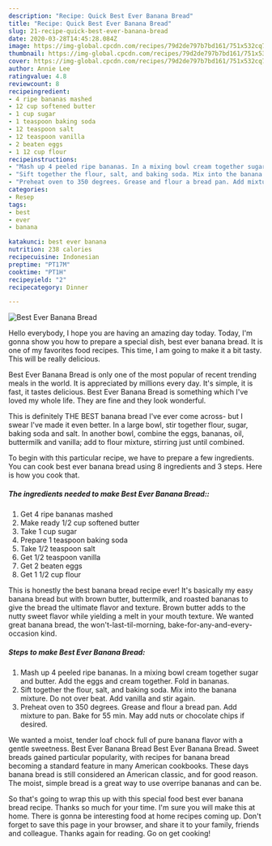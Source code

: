 ```yaml
---
description: "Recipe: Quick Best Ever Banana Bread"
title: "Recipe: Quick Best Ever Banana Bread"
slug: 21-recipe-quick-best-ever-banana-bread
date: 2020-03-28T14:45:28.084Z
image: https://img-global.cpcdn.com/recipes/79d2de797b7bd161/751x532cq70/best-ever-banana-bread-recipe-main-photo.jpg
thumbnail: https://img-global.cpcdn.com/recipes/79d2de797b7bd161/751x532cq70/best-ever-banana-bread-recipe-main-photo.jpg
cover: https://img-global.cpcdn.com/recipes/79d2de797b7bd161/751x532cq70/best-ever-banana-bread-recipe-main-photo.jpg
author: Annie Lee
ratingvalue: 4.8
reviewcount: 8
recipeingredient:
- 4 ripe bananas mashed
- 12 cup softened butter
- 1 cup sugar
- 1 teaspoon baking soda
- 12 teaspoon salt
- 12 teaspoon vanilla
- 2 beaten eggs
- 1 12 cup flour
recipeinstructions:
- "Mash up 4 peeled ripe bananas. In a mixing bowl cream together sugar and butter. Add the eggs and cream together. Fold in bananas."
- "Sift together the flour, salt, and baking soda. Mix into the banana mixture. Do not over beat. Add vanilla and stir again."
- "Preheat oven to 350 degrees. Grease and flour a bread pan. Add mixture to pan. Bake for 55 min. May add nuts or chocolate chips if desired."
categories:
- Resep
tags:
- best
- ever
- banana

katakunci: best ever banana
nutrition: 238 calories
recipecuisine: Indonesian
preptime: "PT17M"
cooktime: "PT1H"
recipeyield: "2"
recipecategory: Dinner

---
```



![Best Ever Banana Bread](https://img-global.cpcdn.com/recipes/79d2de797b7bd161/751x532cq70/best-ever-banana-bread-recipe-main-photo.jpg)

Hello everybody, I hope you are having an amazing day today. Today, I'm gonna show you how to prepare a special dish, best ever banana bread. It is one of my favorites food recipes. This time, I am going to make it a bit tasty. This will be really delicious.

Best Ever Banana Bread is only one of the most popular of recent trending meals in the world. It is appreciated by millions every day. It's simple, it is fast, it tastes delicious. Best Ever Banana Bread is something which I've loved my whole life. They are fine and they look wonderful.

This is definitely THE BEST banana bread I&#39;ve ever come across- but I swear I&#39;ve made it even better. In a large bowl, stir together flour, sugar, baking soda and salt. In another bowl, combine the eggs, bananas, oil, buttermilk and vanilla; add to flour mixture, stirring just until combined.


To begin with this particular recipe, we have to prepare a few ingredients. You can cook best ever banana bread using 8 ingredients and 3 steps. Here is how you cook that.

##### The ingredients needed to make Best Ever Banana Bread::

1. Get 4 ripe bananas mashed
1. Make ready 1/2 cup softened butter
1. Take 1 cup sugar
1. Prepare 1 teaspoon baking soda
1. Take 1/2 teaspoon salt
1. Get 1/2 teaspoon vanilla
1. Get 2 beaten eggs
1. Get 1 1/2 cup flour


This is honestly the best banana bread recipe ever! It&#39;s basically my easy banana bread but with brown butter, buttermilk, and roasted bananas to give the bread the ultimate flavor and texture. Brown butter adds to the nutty sweet flavor while yielding a melt in your mouth texture. We wanted great banana bread, the won&#39;t-last-til-morning, bake-for-any-and-every-occasion kind. 

##### Steps to make Best Ever Banana Bread:

1. Mash up 4 peeled ripe bananas. In a mixing bowl cream together sugar and butter. Add the eggs and cream together. Fold in bananas.
1. Sift together the flour, salt, and baking soda. Mix into the banana mixture. Do not over beat. Add vanilla and stir again.
1. Preheat oven to 350 degrees. Grease and flour a bread pan. Add mixture to pan. Bake for 55 min. May add nuts or chocolate chips if desired.


We wanted a moist, tender loaf chock full of pure banana flavor with a gentle sweetness. Best Ever Banana Bread Best Ever Banana Bread. Sweet breads gained particular popularity, with recipes for banana bread becoming a standard feature in many American cookbooks. These days banana bread is still considered an American classic, and for good reason. The moist, simple bread is a great way to use overripe bananas and can be. 

So that's going to wrap this up with this special food best ever banana bread recipe. Thanks so much for your time. I'm sure you will make this at home. There is gonna be interesting food at home recipes coming up. Don't forget to save this page in your browser, and share it to your family, friends and colleague. Thanks again for reading. Go on get cooking!
